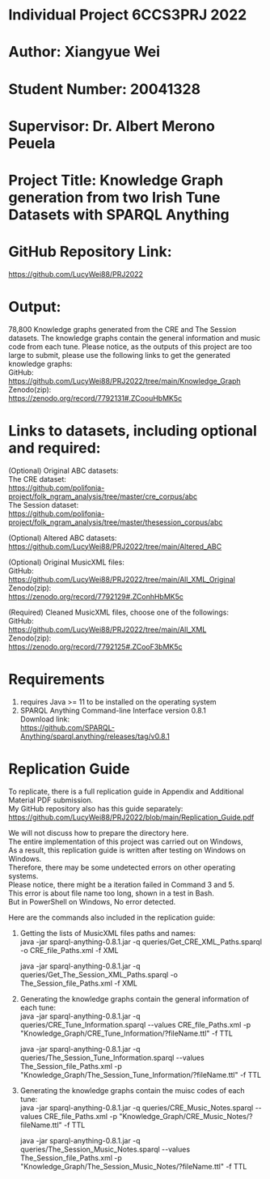 # Individual Project 6CCS3PRJ 2022
# Author: Xiangyue Wei
# Student Number: 20041328
# Supervisor: Dr. Albert Merono Peuela
# Project Title: Knowledge Graph generation from two Irish Tune Datasets with SPARQL Anything
# GitHub Repository Link:   
https://github.com/LucyWei88/PRJ2022  

# Output:
78,800 Knowledge graphs generated from the CRE and The Session datasets.
The knowledge graphs contain the general information and music code from each tune.
Please notice, as the outputs of this project are too large to submit,
please use the following links to get the generated knowledge graphs:  
  GitHub:  
     https://github.com/LucyWei88/PRJ2022/tree/main/Knowledge_Graph  
  Zenodo(zip):  
     https://zenodo.org/record/7792131#.ZCoouHbMK5c  

# Links to datasets, including optional and required:
(Optional) Original ABC datasets:  
The CRE dataset:  
    https://github.com/polifonia-project/folk_ngram_analysis/tree/master/cre_corpus/abc  
The Session dataset:  
    https://github.com/polifonia-project/folk_ngram_analysis/tree/master/thesession_corpus/abc  

(Optional) Altered ABC datasets:  
    https://github.com/LucyWei88/PRJ2022/tree/main/Altered_ABC  

(Optional) Original MusicXML files:  
GitHub:  
    https://github.com/LucyWei88/PRJ2022/tree/main/All_XML_Original  
Zenodo(zip):  
    https://zenodo.org/record/7792129#.ZConhHbMK5c  

(Required) Cleaned MusicXML files, choose one of the followings:  
GitHub:  
    https://github.com/LucyWei88/PRJ2022/tree/main/All_XML  
Zenodo(zip):  
    https://zenodo.org/record/7792125#.ZCooF3bMK5c  

# Requirements
1. requires Java >= 11 to be installed on the operating system
2. SPARQL Anything Command-line Interface version 0.8.1  
   Download link:  
      https://github.com/SPARQL-Anything/sparql.anything/releases/tag/v0.8.1

# Replication Guide
To replicate, there is a full replication guide in Appendix and Additional Material PDF submission.  
My GitHub repository also has this guide separately:  
    https://github.com/LucyWei88/PRJ2022/blob/main/Replication_Guide.pdf  

We will not discuss how to prepare the directory here.  
The entire implementation of this project was carried out on Windows,  
As a result, this replication guide is written after testing on Windows on Windows.  
Therefore, there may be some undetected errors on other operating systems.   
Please notice, there might be a iteration failed in Command 3 and 5.  
This error is about file name too long, shown in a test in Bash.  
But in PowerShell on Windows, No error detected.  

Here are the commands also included in the replication guide:  
1. Getting the lists of MusicXML files paths and names:  
      java -jar sparql-anything-0.8.1.jar -q queries/Get_CRE_XML_Paths.sparql -o CRE_file_Paths.xml -f XML    

      java -jar sparql-anything-0.8.1.jar -q queries/Get_The_Session_XML_Paths.sparql -o The_Session_file_Paths.xml -f XML  
2. Generating the knowledge graphs contain the general information of each tune:  
      java -jar sparql-anything-0.8.1.jar -q queries/CRE_Tune_Information.sparql --values CRE_file_Paths.xml -p "Knowledge_Graph/CRE_Tune_Information/?fileName.ttl" -f TTL  

      java -jar sparql-anything-0.8.1.jar -q queries/The_Session_Tune_Information.sparql --values The_Session_file_Paths.xml -p "Knowledge_Graph/The_Session_Tune_Information/?fileName.ttl" -f TTL  
3. Generating the knowledge graphs contain the muisc codes of each tune:  
      java -jar sparql-anything-0.8.1.jar -q queries/CRE_Music_Notes.sparql --values CRE_file_Paths.xml -p "Knowledge_Graph/CRE_Music_Notes/?fileName.ttl" -f TTL  

      java -jar sparql-anything-0.8.1.jar -q queries/The_Session_Music_Notes.sparql --values The_Session_file_Paths.xml -p "Knowledge_Graph/The_Session_Music_Notes/?fileName.ttl" -f TTL

